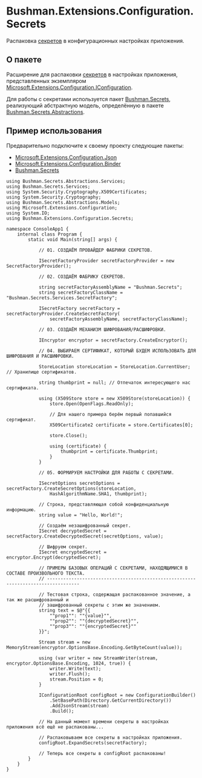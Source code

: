 
# Bushman.Extensions.Configuration.Secrets

Распаковка [секретов](https://www.nuget.org/packages/Bushman.Secrets.Abstractions)
в конфигурационных настройках приложения.

## О пакете

Расширение для распаковки [секретов](https://www.nuget.org/packages/Bushman.Secrets.Abstractions)
в настройках приложения, представленных экземпляром
[Microsoft.Extensions.Configuration.IConfiguration](https://learn.microsoft.com/en-us/dotnet/api/microsoft.extensions.configuration.iconfiguration?view=net-8.0).

Для работы с секретами используется пакет [Bushman.Secrets](https://www.nuget.org/packages/Bushman.Secrets),
реализующий абстрактную модель, определённую в пакете
[Bushman.Secrets.Abstractions](https://www.nuget.org/packages/Bushman.Secrets.Abstractions).

## Пример использования

Предварительно подключите к своему проекту следующие пакеты:

  * [Microsoft.Extensions.Configuration.Json](https://www.nuget.org/packages/Microsoft.Extensions.Configuration.Json)
  * [Microsoft.Extensions.Configuration.Binder](https://www.nuget.org/packages/Microsoft.Extensions.Configuration.Binder)
  * [Bushman.Secrets](https://www.nuget.org/packages/Bushman.Secrets)

```
using Bushman.Secrets.Abstractions.Services;
using Bushman.Secrets.Services;
using System.Security.Cryptography.X509Certificates;
using System.Security.Cryptography;
using Bushman.Secrets.Abstractions.Models;
using Microsoft.Extensions.Configuration;
using System.IO;
using Bushman.Extensions.Configuration.Secrets;

namespace ConsoleApp1 {
    internal class Program {
        static void Main(string[] args) {

            // 01. СОЗДАЁМ ПРОВАЙДЕР ФАБРИКИ СЕКРЕТОВ.

            ISecretFactoryProvider secretFactoryProvider = new SecretFactoryProvider();

            // 02. СОЗДАЁМ ФАБРИКУ СЕКРЕТОВ.

            string secretFactoryAssemblyName = "Bushman.Secrets";
            string secretFactoryClassName = "Bushman.Secrets.Services.SecretFactory";

            ISecretFactory secretFactory = secretFactoryProvider.CreateSecretFactory(
                secretFactoryAssemblyName, secretFactoryClassName);

            // 03. СОЗДАЁМ МЕХАНИЗМ ШИФРОВАНИЯ/РАСШИФРОВКИ.

            IEncryptor encryptor = secretFactory.CreateEncryptor();

            // 04. ВЫБИРАЕМ СЕРТИФИКАТ, КОТОРЫЙ БУДЕМ ИСПОЛЬЗОВАТЬ ДЛЯ ШИФРОВАНИЯ И РАСШИФРОВКИ.

            StoreLocation storeLocation = StoreLocation.CurrentUser; // Хранилище сертификатов.

            string thumbprint = null; // Отпечаток интересующего нас сертификата.

            using (X509Store store = new X509Store(storeLocation)) {
                store.Open(OpenFlags.ReadOnly);

                // Для нашего примера берём первый попавшийся сертификат.
                X509Certificate2 certificate = store.Certificates[0];

                store.Close();

                using (certificate) {
                    thumbprint = certificate.Thumbprint;
                }
            }

            // 05. ФОРМИРУЕМ НАСТРОЙКИ ДЛЯ РАБОТЫ С СЕКРЕТАМИ.

            ISecretOptions secretOptions = secretFactory.CreateSecretOptions(storeLocation,
                HashAlgorithmName.SHA1, thumbprint);

            // Строка, представляющая собой конфиденциальную информацию.
            string value = "Hello, World!";

            // Создаём незашифрованный секрет.
            ISecret decryptedSecret = secretFactory.CreateDecryptedSecret(secretOptions, value);

            // Шифруем секрет.
            ISecret encryptedSecret = encryptor.Encrypt(decryptedSecret);

            // ПРИМЕРЫ БАЗОВЫХ ОПЕРАЦИЙ С СЕКРЕТАМИ, НАХОДЯЩИМИСЯ В СОСТАВЕ ПРОИЗВОЛЬНОГО ТЕКСТА.
            // ----------------------------------------------------------------------------------

            // Тестовая строка, содержащая распакованное значение, а так же расшифрованный и
            // зашифрованный секреты с этим же значением.
            string text = $@"{{
                ""prop1"": ""{value}"",
                ""prop2"": ""{decryptedSecret}"",
                ""prop3"": ""{encryptedSecret}""
            }}";

            Stream stream = new MemoryStream(encryptor.OptionsBase.Encoding.GetByteCount(value));

            using (var writer = new StreamWriter(stream, encryptor.OptionsBase.Encoding, 1024, true)) {
                writer.Write(text);
                writer.Flush();
                stream.Position = 0;
            }

            IConfigurationRoot configRoot = new ConfigurationBuilder()
                .SetBasePath(Directory.GetCurrentDirectory())
                .AddJsonStream(stream)
                .Build();

            // На данный момент времени секреты в настройках приложения всё ещё не распакованы...

            // Распаковываем все секреты в настройках приложения.
            configRoot.ExpandSecrets(secretFactory);

            // Теперь все секреты в configRoot распакованы!
        }
    }
}
```
